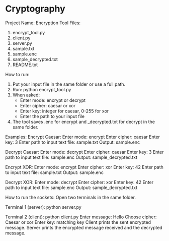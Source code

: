 # Cryptography

Project Name: Encryption Tool
Files:
1) encrypt_tool.py
2) client.py
3) server.py
4) sample.txt
5) sample.enc
6) sample_decrypted.txt
7) README.txt

How to run:
1) Put your input file in the same folder or use a full path.
2) Run: python encrypt_tool.py
3) When asked:
   - Enter mode: encrypt or decrypt
   - Enter cipher: caesar or xor
   - Enter key: integer for caesar, 0-255 for xor
   - Enter the path to your input file
4) The tool saves .enc for encrypt and _decrypted.txt for decrypt in the same folder.

Examples:
Encrypt Caesar:
Enter mode: encrypt
Enter cipher: caesar
Enter key: 3
Enter path to input text file: sample.txt
Output: sample.enc

Decrypt Caesar:
Enter mode: decrypt
Enter cipher: caesar
Enter key: 3
Enter path to input text file: sample.enc
Output: sample_decrypted.txt

Encrypt XOR:
Enter mode: encrypt
Enter cipher: xor
Enter key: 42
Enter path to input text file: sample.txt
Output: sample.enc

Decrypt XOR:
Enter mode: decrypt
Enter cipher: xor
Enter key: 42
Enter path to input text file: sample.enc
Output: sample_decrypted.txt

How to run the sockets:
Open two terminals in the same folder.

Terminal 1 (server):
python server.py

Terminal 2 (client):
python client.py
Enter message: Hello
Choose cipher: Caesar or xor
Enter key: matching key
Client prints the sent encrypted message.
Server prints the encrypted message received and the decrypted message.
